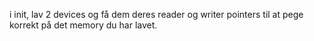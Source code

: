 i init, lav 2 devices og få dem deres reader og writer pointers til at pege korrekt på det memory du har lavet.
